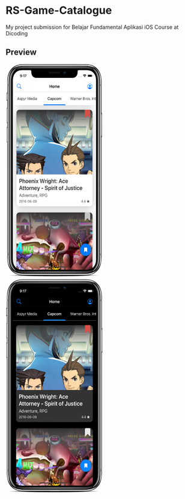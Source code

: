 # RS-Game-Catalogue
My project submission for Belajar Fundamental Aplikasi iOS Course at Dicoding

## Preview

<img src="https://github.com/sseno/RS-Game-Catalogue/blob/master/Screenshots/Simulator%20Screen%20Shot%20-%20iPhone%20X%20-%202020-08-22%20at%2021.17.44_iphonexspacegrey_portrait.png" width="260" height="570" title="Home screen">
<img src="https://github.com/sseno/RS-Game-Catalogue/blob/master/Screenshots/Simulator%20Screen%20Shot%20-%20iPhone%20X%20-%202020-08-22%20at%2021.17.54_iphonexspacegrey_portrait.png" width="260" height="575" title="News Detail">
